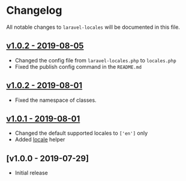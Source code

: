 # Changelog

All notable changes to `laravel-locales` will be documented in this file.

## [v1.0.2 - 2019-08-05](https://github.com/chinleung/laravel-locales/compare/v1.0.2...v1.0.3)

- Changed the config file from `laravel-locales.php` to `locales.php`
- Fixed the publish config command in the `README.md`

## [v1.0.2 - 2019-08-01](https://github.com/chinleung/laravel-locales/compare/v1.0.1...v1.0.2)

- Fixed the namespace of classes.

## [v1.0.1 - 2019-08-01](https://github.com/chinleung/laravel-locales/compare/v1.0.0...v1.0.1)

- Changed the default supported locales to `['en']` only
- Added [locale](https://github.com/chinleung/laravel-locales#locale--string) helper

## [v1.0.0 - 2019-07-29]

- Initial release
